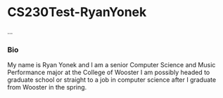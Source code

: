 # CS230Test-RyanYonek
...
### Bio
My name is Ryan Yonek and I am a senior Computer Science and Music Performance major at the College of Wooster
I am possibly headed to graduate school or straight to a job in computer science after I graduate from Wooster in the spring.
